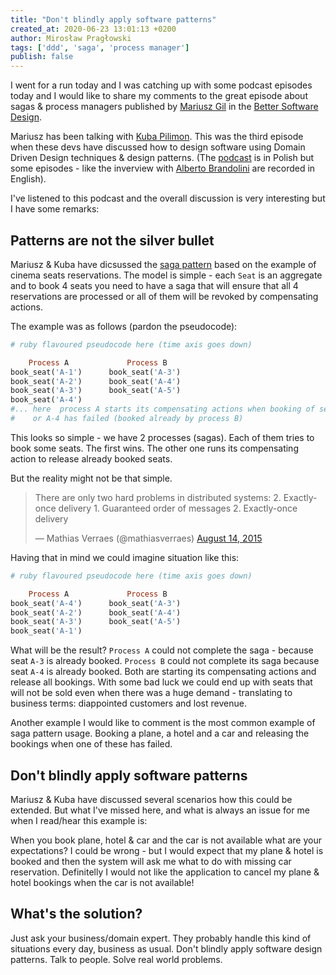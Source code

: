 ```yaml
---
title: "Don't blindly apply software patterns"
created_at: 2020-06-23 13:01:13 +0200
author: Mirosław Pragłowski
tags: ['ddd', 'saga', 'process manager']
publish: false
---
```


I went for a run today and I was catching up with some podcast episodes today
and I would like to share my comments to the great episode about sagas & process
managers published by [Mariusz Gil](https://twitter.com/mariuszgil) in the
[Better Software Design](https://bettersoftwaredesign.pl/episodes/5).

Mariusz has been talking with [Kuba Pilimon](https://twitter.com/jakubpilimon?lang=en).
This was the third episode when these devs have discussed how to design software using Domain Driven Design
techniques & design patterns. (The [podcast](https://bettersoftwaredesign.pl) is in Polish but some episodes - like the inverview with
[Alberto Brandolini](https://twitter.com/ziobrando) are recorded in English).

I've listened to this podcast and the overall discussion is very interesting but
I have some remarks:

<!-- more -->

## Patterns are not the silver bullet

Mariusz & Kuba have dicsussed the [saga pattern](https://dl.acm.org/doi/10.1145/38713.38742) based on the example of cinema seats reservations.
The model is simple - each `Seat` is an aggregate and to book 4 seats you need to have a saga
that will ensure that all 4 reservations are processed or all of them will be revoked by compensating actions.

The example was as follows (pardon the pseudocode):

```ruby
# ruby flavoured pseudocode here (time axis goes down)

    Process A             Process B
book_seat('A-1')      book_seat('A-3')
book_seat('A-2')      book_seat('A-4')
book_seat('A-3')      book_seat('A-5')
book_seat('A-4')
#... here  process A starts its compensating actions when booking of seat A-3
#    or A-4 has failed (booked already by process B)
```

This looks so simple - we have 2 processes (sagas). Each of them tries to book some
seats. The first wins. The other one runs its compensating action to release already
booked seats.

But the reality might not be that simple.

<blockquote class="twitter-tweet"><p lang="en" dir="ltr">There are only two hard problems in distributed systems: 2. Exactly-once delivery 1. Guaranteed order of messages 2. Exactly-once delivery</p>&mdash; Mathias Verraes (@mathiasverraes) <a href="https://twitter.com/mathiasverraes/status/632260618599403520?ref_src=twsrc%5Etfw">August 14, 2015</a></blockquote> <script async src="https://platform.twitter.com/widgets.js" charset="utf-8"></script>

Having that in mind we could imagine situation like this:

```ruby
# ruby flavoured pseudocode here (time axis goes down)

    Process A             Process B
book_seat('A-4')      book_seat('A-3')
book_seat('A-2')      book_seat('A-4')
book_seat('A-3')      book_seat('A-5')
book_seat('A-1')
```

What will be the result? `Process A` could not complete the saga - because seat `A-3` is already booked.
`Process B` could not complete its saga because seat `A-4` is already booked. Both are starting its
compensating actions and release all bookings. With some bad luck we could end up with seats that will
not be sold even when there was a huge demand - translating to business terms: diappointed customers
and lost revenue.

Another example I would like to comment is the most common example of saga pattern usage.
Booking a plane, a hotel and a car and releasing the bookings when one of these has failed.

## Don't blindly apply software patterns

Mariusz & Kuba have discussed several scenarios how this could be extended. But what I've missed here,
and what is always an issue for me when I read/hear this example is:

When you book plane, hotel & car and the car is not available what are your expectations?
I could be wrong - but I would expect that my plane & hotel is booked and then the system will
ask me what to do with missing car reservation. Definitelly I would not like the application
to cancel my plane & hotel bookings when the car is not available!

## What's the solution?

Just ask your business/domain expert. They probably handle this kind of situations
every day, business as usual. Don't blindly apply software design patterns. Talk to people.
Solve real world problems.
